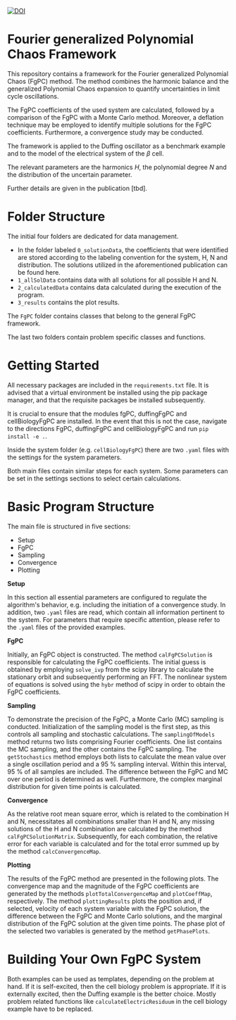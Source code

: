 
<!-- [![MIT License](https://img.shields.io/badge/License-MIT-green.svg)](https://choosealicense.com/licenses/mit/)
[![GPLv3 License](https://img.shields.io/badge/License-GPL%20v3-yellow.svg)](https://opensource.org/licenses/) 
[![AGPL License](https://img.shields.io/badge/license-AGPL-blue.svg)](http://www.gnu.org/licenses/agpl-3.0)-->
[![DOI](https://zenodo.org/badge/845916091.svg)](https://zenodo.org/doi/10.5281/zenodo.13359869)

# Fourier generalized Polynomial Chaos Framework

This repository contains a framework for the Fourier generalized Polynomial Chaos (FgPC) method. The method combines the harmonic balance and the generalized Polynomial Chaos expansion to quantify uncertainties in limit cycle oscillations.

The FgPC coefficients of the used system are calculated, followed by a comparison of the FgPC with a Monte Carlo method.
Moreover, a deflation technique may be employed to identify multiple solutions for the FgPC coefficients.
Furthermore, a convergence study may be conducted.

The framework is applied to the Duffing oscillator as a benchmark example and to the model of the electrical system of the $\beta$ cell.

The relevant parameters are the harmonics $H$, the polynomial degree $N$ and the distribution of the uncertain parameter.

Further details are given in the publication [tbd].

# Folder Structure

The initial four folders are dedicated for data management. 
- In the folder labeled ``0_solutionData``, the coefficients that were identified are stored according to the labeling convention for the system, H, N and distribution. The solutions utilized in the aforementioned publication can be found here.
- ``1_allSolData`` contains data with all solutions for all possible H and N.
- ``2_calculatedData`` contains data calculated during the execution of the program.
- ``3_results`` contains the plot results.

The ``FgPC`` folder contains classes that belong to the general FgPC framework.

The last two folders contain problem specific classes and functions.

#  Getting Started

All necessary packages are included in the ``requirements.txt`` file. It is advised that a virtual environment be installed using the pip package manager, and that the requisite packages be installed subsequently. 

It is crucial to ensure that the modules fgPC, duffingFgPC and cellBiologyFgPC are installed. In the event that this is not the case, navigate to the directions FgPC, duffingFgPC and cellBiologyFgPC and run ``pip install -e .``. 

Inside the system folder (e.g. ``cellBiologyFgPC``) there are two ``.yaml`` files with the settings for the system parameters.

Both main files contain similar steps for each system. Some parameters can be set in the settings sections to select certain calculations.

# Basic Program Structure

The main file is structured in five sections:
- Setup
- FgPC
- Sampling
- Convergence
- Plotting

**Setup**

In this section all essential parameters are configured to regulate the algorithm's behavior, e.g. including the initiation of a convergence study.
In addition, two ``.yaml`` files are read, which contain all information pertinent to the system. For parameters that require specific attention, please refer to the ``.yaml`` files of the provided examples.

**FgPC**

Initially, an FgPC object is constructed. The method ``calFgPCSolution`` is responsible for calculating the FgPC coefficients. The initial guess is obtained by employing ``solve_ivp`` from the scipy library to calculate the stationary orbit and subsequently performing an FFT. The nonlinear system of equations is solved using the ``hybr`` method of scipy in order to obtain the FgPC coefficients.

**Sampling**

To demonstrate the precision of the FgPC, a Monte Carlo (MC) sampling is conducted. 
Initialization of the sampling model is the first step, as this controls all sampling and stochastic calculations.
The ``samplingOfModels`` method returns two lists comprising Fourier coefficients. One list contains the MC sampling, and the other contains the FgPC sampling.
The ``getStochastics`` method employs both lists to calculate the mean value over a single oscillation period and a 95 % sampling interval. Within this interval, 95 % of all samples are included. The difference between the FgPC and MC over one period is determined as well. Furthermore, the complex marginal distribution for given time points is calculated. 

**Convergence**

As the relative root mean square error, which is related to the combination H and N, necessitates all combinations smaller than H and N, any missing solutions of the H and N combination are calculated by the method ``calFgPCSolutionMatrix``.
Subsequently, for each combination, the relative error for each variable is calculated and for the total error summed up by the method ``calcConvergenceMap``.

**Plotting**

The results of the FgPC method are presented in the following plots. 
The convergence map and the magnitude of the FgPC coefficients are generated by the methods ``plotTotalConvergenceMap`` and ``plotCoeffMap``, respectively.
The method ``plottingResults`` plots the position and, if selected, velocity of each system variable with the FgPC solution, the difference between the FgPC and Monte Carlo solutions, and the marginal distribution of the FgPC solution at the given time points.
The phase plot of the selected two variables is generated by the method ``getPhasePlots``.

# Building Your Own FgPC System

Both examples can be used as templates, depending on the problem at hand. If it is self-excited, then the cell biology problem is appropriate. If it is externally excited, then the Duffing example is the better choice. Mostly problem related functions like ``calculateElectricResiduum`` in the cell biology example have to be replaced.

